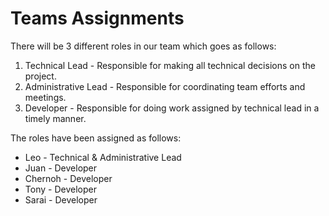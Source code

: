 # Teams Assignments
There will be 3 different roles in our team which goes as follows:
1. Technical Lead - Responsible for making all technical decisions on the project.
2. Administrative Lead - Responsible for coordinating team efforts and meetings.
3. Developer - Responsible for doing work assigned by technical lead in a timely manner.

The roles have been assigned as follows:
- Leo - Technical & Administrative Lead
- Juan - Developer
- Chernoh - Developer
- Tony - Developer
- Sarai - Developer